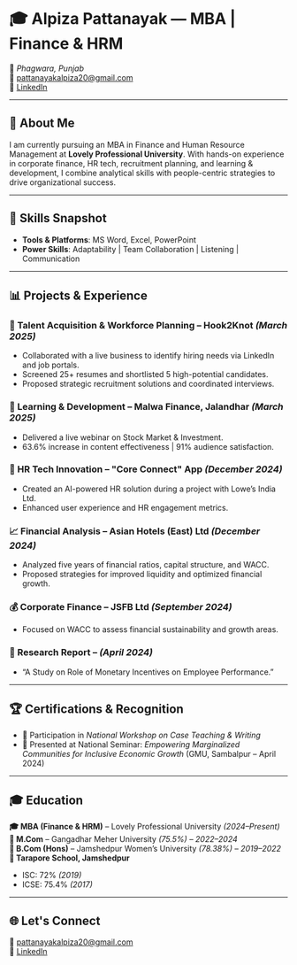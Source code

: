# 🎓 Alpiza Pattanayak — MBA | Finance & HRM

📍 *Phagwara, Punjab*  
📧 [pattanayakalpiza20@gmail.com](mailto:pattanayakalpiza20@gmail.com)  
🔗 [LinkedIn](https://linkedin.com/in/alpiza-pattanayak)

---

## 🌟 About Me

I am currently pursuing an MBA in Finance and Human Resource Management at **Lovely Professional University**. With hands-on experience in corporate finance, HR tech, recruitment planning, and learning & development, I combine analytical skills with people-centric strategies to drive organizational success.

---

## 💼 Skills Snapshot

- **Tools & Platforms**: MS Word, Excel, PowerPoint  
- **Power Skills**: Adaptability | Team Collaboration | Listening | Communication

---

## 📊 Projects & Experience

### 🚀 Talent Acquisition & Workforce Planning – Hook2Knot *(March 2025)*
- Collaborated with a live business to identify hiring needs via LinkedIn and job portals.
- Screened 25+ resumes and shortlisted 5 high-potential candidates.
- Proposed strategic recruitment solutions and coordinated interviews.

### 🧠 Learning & Development – Malwa Finance, Jalandhar *(March 2025)*
- Delivered a live webinar on Stock Market & Investment.
- 63.6% increase in content effectiveness | 91% audience satisfaction.

### 🤖 HR Tech Innovation – "Core Connect" App *(December 2024)*
- Created an AI-powered HR solution during a project with Lowe’s India Ltd.
- Enhanced user experience and HR engagement metrics.

### 📈 Financial Analysis – Asian Hotels (East) Ltd *(December 2024)*
- Analyzed five years of financial ratios, capital structure, and WACC.
- Proposed strategies for improved liquidity and optimized financial growth.

### 💰 Corporate Finance – JSFB Ltd *(September 2024)*
- Focused on WACC to assess financial sustainability and growth areas.

### 📝 Research Report – *(April 2024)*
- “A Study on Role of Monetary Incentives on Employee Performance.”

---

## 🏆 Certifications & Recognition

- 📄 Participation in *National Workshop on Case Teaching & Writing*
- 🧾 Presented at National Seminar: *Empowering Marginalized Communities for Inclusive Economic Growth* (GMU, Sambalpur – April 2024)

---

## 🎓 Education

**🎓 MBA (Finance & HRM)** – Lovely Professional University *(2024–Present)*  
**📘 M.Com** – Gangadhar Meher University *(75.5%) – 2022–2024*  
**📙 B.Com (Hons)** – Jamshedpur Women’s University *(78.38%) – 2019–2022*  
**🏫 Tarapore School, Jamshedpur**  
- ISC: 72% *(2019)*  
- ICSE: 75.4% *(2017)*

---

## 🌐 Let's Connect

📧 [pattanayakalpiza20@gmail.com](mailto:pattanayakalpiza20@gmail.com)  
🔗 [LinkedIn](https://linkedin.com/in/alpiza-pattanayak)
